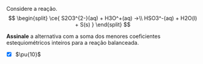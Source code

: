 Considere a reação.
$$
\begin{split}
    \ce{ S2O3^{2-}(aq) + H3O^+(aq) ->\\ HSO3^-(aq) + H2O(l) + S(s) }
\end{split}
$$

**Assinale** a alternativa com a soma dos menores coeficientes estequiométricos inteiros para a reação balanceada.

- [x] $\pu{10}$

